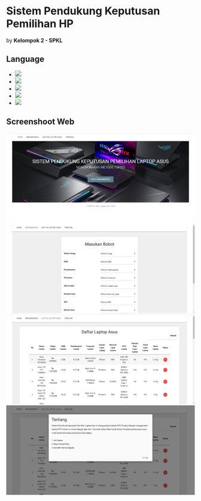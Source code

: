 # Sistem Pendukung Keputusan Pemilihan HP

by **Kelompok 2 - SPKL**

## Language

- [![](https://img.shields.io/badge/html-5-FF5722.svg)](https://www.w3schools.com/html/default.asp) 
- [![](https://img.shields.io/badge/css-3-03A9F4.svg)](https://www.w3schools.com/cssref/)
- [![](https://img.shields.io/badge/javascript-1.8-FFCA28.svg)](https://www.w3schools.com/js/default.asp)
- [![](https://img.shields.io/badge/php-7.1.8-673AB7.svg)](https://www.php.net/) 
- [![](https://img.shields.io/badge/mysql-5.0.12-yellow.svg)](https://www.mysql.com/) 

## Screenshoot Web

![Halaman Home](/assets/image/home.png "Halaman Home")
![Halaman Rekomendasi](/assets/image/rekomendasi.png "Halaman Rekomendasi")
![Halaman Daftar Laptop Asus](/assets/image/daftar_laptop.png "Halaman Daftar Laptop Asus")
![Halaman Tentang](/assets/image/tentang.png "Halaman Tentanng")
